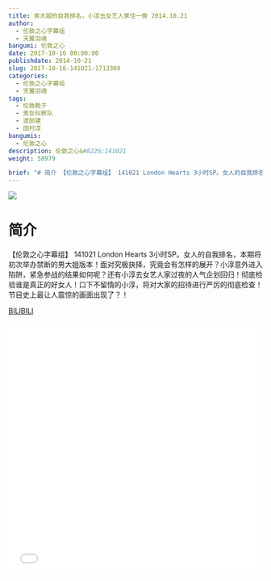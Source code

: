 ```yaml
---
title: 男大姐的自我排名，小淳去女艺人家住一晚 2014.10.21
author: 
  - 伦敦之心字幕组
  - 天翼羽魂
bangumi: 伦敦之心
date: 2017-10-16 00:00:00
publishdate: 2014-10-21
slug: 2017-10-16-141021-1713309
categories: 
  - 伦敦之心字幕组
  - 天翼羽魂
tags: 
  - 伦敦靴子
  - 男女纠察队
  - 渡部建
  - 田村淳
bangumis: 
  - 伦敦之心
description: 伦敦之心&#8226;141021
weight: 58979

brief: "# 简介 【伦敦之心字幕组】 141021 London Hearts 3小时SP。女人的自我排名，本期将初次举办禁断的男大姐版本！面对究极抉择，究竟会有怎样的展开？小淳意外进入陷阱，紧急参战的结果如何呢？还有小淳去女艺人家过夜的人气企划回归！彻底检验谁是真正的好女人！口下不留情的小淳，将对大家的招待进行严厉的彻底检查！节目史上最让人震惊的画面出现了？！"
---
```


![](https://i.imgur.com/JtS6w7m.jpg)

# 简介  
【伦敦之心字幕组】 141021 London Hearts 3小时SP。女人的自我排名，本期将初次举办禁断的男大姐版本！面对究极抉择，究竟会有怎样的展开？小淳意外进入陷阱，紧急参战的结果如何呢？还有小淳去女艺人家过夜的人气企划回归！彻底检验谁是真正的好女人！口下不留情的小淳，将对大家的招待进行严厉的彻底检查！节目史上最让人震惊的画面出现了？！

  [BILIBILI](https://www.bilibili.com/video/av1713309/)


<div class="vcontainer">  <iframe class='video' src="//www.bilibili.com/blackboard/player.html?aid=1713309" width="100%" height="500" frameborder="0" allowfullscreen="allowfullscreen"></iframe></div>
